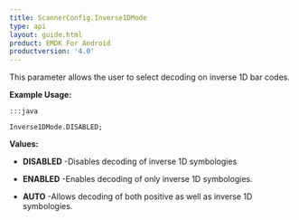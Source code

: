 ```yaml
---
title: ScannerConfig.Inverse1DMode
type: api
layout: guide.html
product: EMDK For Android
productversion: '4.0'
---
```



This parameter allows the user to select decoding on inverse 1D bar codes.
 
 

**Example Usage:**
	
	:::java
	
	Inverse1DMode.DISABLED;
	


**Values:**

* **DISABLED** -Disables decoding of inverse 1D symbologies

* **ENABLED** -Enables decoding of only inverse 1D symbologies.

* **AUTO** -Allows decoding of both positive as well as inverse 1D symbologies.












